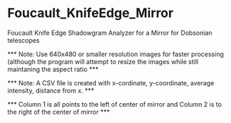 # Foucault_KnifeEdge_Mirror
Foucault Knife Edge Shadowgram Analyzer for a Mirror for Dobsonian telescopes

*** Note: Use 640x480 or smaller resolution images for faster processing (although the program will attempt to resize the images while still maintaning the aspect ratio ***

*** Note: A CSV file is created with x-cordinate, y-coordinate, average intensity, distance from x. ***

*** Column 1 is all points to the left of center of mirror and Column 2 is to the right of the center of mirror ***

